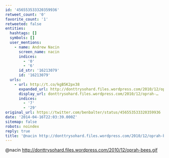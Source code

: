 ```yaml
---
id: '456553533320359936'
retweet_count: '0'
favorite_count: '1'
retweeted: false
entities:
  hashtags: []
  symbols: []
  user_mentions:
    - name: Andrew Nacin
      screen_name: nacin
      indices:
        - '0'
        - '6'
      id_str: '16213079'
      id: '16213079'
  urls:
    - url: http://t.co/kgB5K2px38
      expanded_url: http://donttrysohard.files.wordpress.com/2010/12/oprah-bees.gif
      display_url: donttrysohard.files.wordpress.com/2010/12/oprah-…
      indices:
        - '7'
        - '29'
original_url: https://twitter.com/benbalter/status/456553533320359936
date: '2014-04-16T22:03:39.000Z'
sitemap: false
robots: noindex
reply: true
title: '@nacin http://donttrysohard.files.wordpress.com/2010/12/oprah-bees.gif'
---
```


@nacin http://donttrysohard.files.wordpress.com/2010/12/oprah-bees.gif